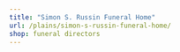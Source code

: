 ```yaml
---
title: "Simon S. Russin Funeral Home"
url: /plains/simon-s-russin-funeral-home/
shop: funeral directors
---
```

